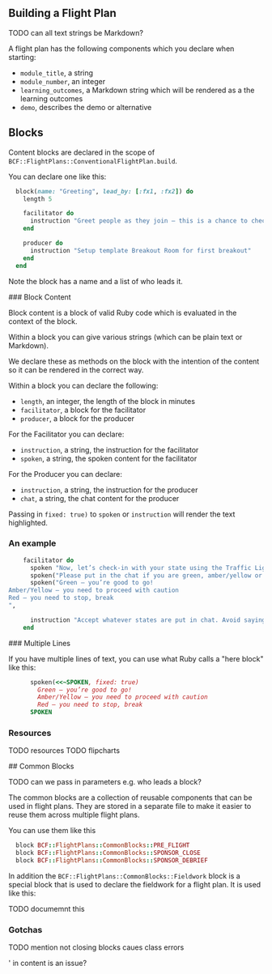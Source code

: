 

## Building a Flight Plan

TODO can all text strings be Markdown?

A flight plan has the following components which you declare when starting:

- `module_title`, a string
- `module_number`, an integer
- `learning_outcomes`, a Markdown string which will be rendered as a the learning outcomes
- `demo`, describes the demo or alternative

## Blocks

Content blocks are declared in the scope of `BCF::FlightPlans::ConventionalFlightPlan.build`.

You can declare one like this:

``` ruby
  block(name: "Greeting", lead_by: [:fx1, :fx2]) do
    length 5

    facilitator do
      instruction "Greet people as they join – this is a chance to check their audio/video"
    end

    producer do
      instruction "Setup template Breakout Room for first breakout"
    end
  end
```

Note the block has a name and a list of who leads it.

### Block Content

Block content is a block of valid Ruby code which is evaluated in the context of the block.

Within a block you can give various strings (which can be plain text or Markdown). 

We declare these as methods on the block with the intention of the content so it can be rendered in the correct way.

Within a block you can declare the following:

- `length`, an integer, the length of the block in minutes
- `facilitator`, a block for the facilitator
- `producer`, a block for the producer

For the Facilitator you can declare:

- `instruction`, a string, the instruction for the facilitator
- `spoken`, a string, the spoken content for the facilitator

For the Producer you can declare:

- `instruction`, a string, the instruction for the producer
- `chat`, a string, the chat content for the producer

Passing in `fixed: true)` to `spoken` or `instruction` will render the text highlighted.

### An example

``` ruby
    facilitator do
      spoken "Now, let’s check-in with your state using the Traffic Light Model"
      spoken("Please put in the chat if you are green, amber/yellow or red", fixed: true)
      spoken("Green – you’re good to go!
Amber/Yellow – you need to proceed with caution
Red – you need to stop, break
", 

      instruction "Accept whatever states are put in chat. Avoid saying that green state is best. If people are in red then ask them to take the time they need, switch their camera off and mute, and join when they are ready."
    end
```

### Multiple Lines

If you have multiple lines of text, you can use what Ruby calls a "here block" like this:

``` ruby
      spoken(<<~SPOKEN, fixed: true)
        Green – you’re good to go!
        Amber/Yellow – you need to proceed with caution
        Red – you need to stop, break
      SPOKEN
```

### Resources

TODO resources
TODO flipcharts

## Common Blocks 

TODO can we pass in parameters e.g. who leads a block?

The common blocks are a collection of reusable components that can be used in flight plans. They are stored in a separate file to make it easier to reuse them across multiple flight plans.

You can use them like this 

``` ruby
  block BCF::FlightPlans::CommonBlocks::PRE_FLIGHT
  block BCF::FlightPlans::CommonBlocks::SPONSOR_CLOSE
  block BCF::FlightPlans::CommonBlocks::SPONSOR_DEBRIEF
```

In addition the `BCF::FlightPlans::CommonBlocks::Fieldwork` block is a special block that is used to declare the fieldwork for a flight plan. It is used like this:

TODO documemnt this 


### Gotchas 

TODO mention not closing blocks caues class errors

' in content is an issue?